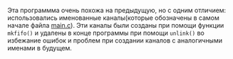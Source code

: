 Эта программма очень похожа на предыдущую, но с одним отличием: использовались именованные каналы(которые обозначены в самом начале файла [main.c](https://github.com/KcasTischaWattt/OS-HW1/blob/main/%D0%9F%D1%80%D0%BE%D0%B3%D1%80%D0%B0%D0%BC%D0%BC%D0%B0%20%D0%BD%D0%B0%205%20%D0%B1%D0%B0%D0%BB%D0%BB%D0%BE%D0%B2/%D0%9A%D0%BE%D0%B4/main.c)). 
Эти каналы были созданы при помощи функции `mkfifo()` и удалены в конце программы при помощи `unlink()` во избежание ошибок и проблем при создании каналов с аналогичными именами в будущем.
